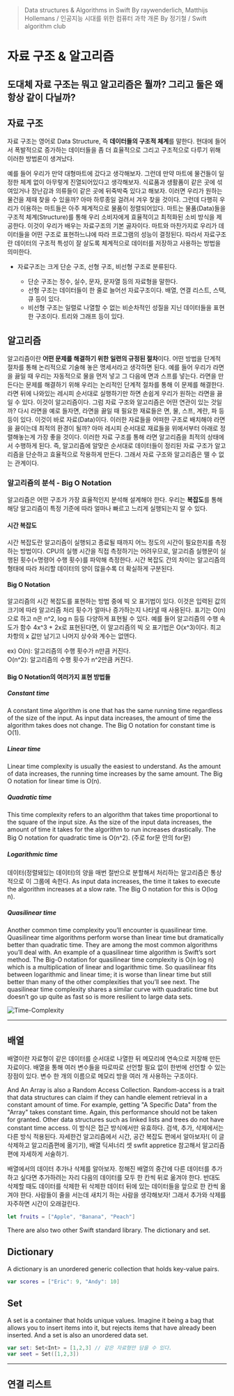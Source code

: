 > Data structures & Algorithms in Swift By raywenderlich, Matthijs Hollemans / 인공지능 시대를 위한 컴퓨터 과학 개론 By 정기철 / Swift algorithm club

# 자료 구조 & 알고리즘

## 도대체 자료 구조는 뭐고 알고리즘은 뭘까? 그리고 둘은 왜 항상 같이 다닐까?

## 자료 구조

자료 구조는 영어로 Data Structure, 즉 **데이터들의 구조적 체계**를 말한다. 현대에 들어서 폭발적으로 증가하는 데이터들을 좀 더 효율적으로 그리고 구조적으로 다루기 위해 이러한 방법론이 생겨났다.

예를 들어 우리가 만약 대형마트에 갔다고 생각해보자. 그런데 만약 마트에 물건들이 일정한 체계 없이 아무렇게 진열되어있다고 생각해보자. 식료품과 생활품이 같은 곳에 섞여있거나 장난감과 의류들이 같은 곳에 뒤죽박죽 있다고 해보자. 이러면 우리가 원하는 물건을 제때 찾을 수 있을까? 아마 하루종일 걸려서 겨우 찾을 것이다. 그런데 다행히 우리가 이용하는 마트들은 아주 체계적으로 물품이 정렬되어있다. 마트는 물품(Data)들을 구조적 체계(Structure)를 통해 우리 소비자에게 효율적이고 최적화된 소비 방식을 제공한다. 이것이 우리가 배우는 자료구조의 기본 골자이다. 마트와 마찬가지로 우리가 데이터들을 어떤 구조로 표현하느냐에 따라 프로그램의 성능이 결정된다. 따라서 자료구조란 데이터의 구조적 특성이 잘 살도록 체계적으로 데이터를 저장하고 사용하는 방법을 의미한다.

* 자료구조는 크게 단순 구조, 선형 구조, 비선형 구조로 분류된다.

  * 단순 구조는 정수, 실수, 문자, 문자열 등의 자료형을 말한다.
  * 선형 구조는 데이터들이 한 줄로 늘어선 자료구조이다. 배열, 연결 리스트, 스택, 큐 등이 있다.
  * 비선형 구조는 일렬로 나열할 수 없는 비순차적인 성질을 지닌 데이터들을 표현한 구조이다. 트리와 그래프 등이 있다.

## 알고리즘

알고리즘이란 **어떤 문제를 해결하기 위한 일련의 규정된 절차**이다. 어떤 방법을 단계적 절차를 통해 논리적으로 기술해 놓은 명세서라고 생각하면 된다. 예를 들어 우리가 라면을 끓일 때 우리는 자동적으로 물을 먼저 넣고 그 다음에 면과 스프를 넣는다. 라면을 만든다는 문제를 해결하기 위해 우리는 논리적인 단계적 절차를 통해 이 문제를 해결한다. 라면 뒤에 나와있는 레시피 순서대로 실행하기만 하면 손쉽게 우리가 원하는 라면을 끓일 수 있다. 이것이 알고리즘이다. 그럼 자료 구조와 알고리즘은 어떤 연관이 있는 것일까? 다시 라면을 예로 들자면, 라면을 끓일 때 필요한 재료들은 면, 물, 스프, 계란, 파 등등이 있다. 이것이 바로 자료(Data)이다. 이러한 자료들을 어떠한 구조로 배치해야 라면을 끓이는데 최적의 환경이 될까? 아마 레시피 순서대로 재료들을 위에서부터 아래로 정렬해놓는게 가장 좋을 것이다. 이러한 자료 구조를 통해 라면 알고리즘을 최적의 상태에서 수행하게 된다. 즉, 알고리즘에 알맞은 순서대로 데이터들이 정리된 자료 구조가 알고리즘을 단순하고 효율적으로 작용하게 만든다. 그래서 자료 구조와 알고리즘은 뗄 수 없는 관계이다.

### 알고리즘의 분석 - Big O Notation

알고리즘은 어떤 구조가 가장 효율적인지 분석해 설계해야 한다. 우리는 **복잡도**를 통해 해당 알고리즘이 특정 기준에 따라 얼마나 빠르고 느리게 실행되는지 알 수 있다.

#### 시간 복잡도

시간 복잡도란 알고리즘이 실행되고 종료될 때까지 어느 정도의 시간이 필요한지를 측정하는 방법이다. CPU의 실행 시간을 직접 측정하기는 어려우므로, 알고리즘 실행문이 실행된 횟수(=명령어 수행 횟수)를 파악해 측정한다. 시간 복잡도 간의 차이는 알고리즘의 형태에 따라 처리할 데이터의 양이 많을수록 더 확실하게 구분된다.

#### Big O Notation 

알고리즘의 시간 복잡도를 표현하는 방법 중에 빅 오 표기법이 있다. 이것은 입력된 값의 크기에 따라 알고리즘 처리 횟수가 얼마나 증가하는지 나타낼 때 사용된다. 표기는 O(n)으로 하고 n은 n^2, log n 등등 다양하게 표현될 수 있다. 예를 들어 알고리즘의 수행 속도가 함수 4x^3 + 2x로 표현된다면, 이 알고리즘의 빅 오 표기법은 O(x^3)이다. 최고차항의 x 값만 남기고 나머지 상수와 계수는 없앤다.

ex) O(n): 알고리즘의 수행 횟수가 n만큼 커진다.  
    O(n^2): 알고리즘의 수행 횟수가 n^2만큼 커진다.
    
#### Big O Notation의 여러가지 표현 방법들

##### Constant time

  A constant time algorithm is one that has the same running time regardless of the size of the input. As input data increases, the amount of time the algorithm takes does not change. The Big O notation for constant time is O(1).

##### Linear time

Linear time complexity is usually the easiest to understand. As the amount of data increases, the running time increases by the same amount. The Big O notation    for linear time is O(n).

##### Quadratic time

This time complexity refers to an algorithm that takes time proportional to the square of the input size. As the size of the input data increases, the amount of time it takes for the algorithm to run increases drastically. The Big O notation for quadratic time is O(n^2). (주로 for문 안의 for문)

##### Logarithmic time

데이터(정렬돼있는 데이터)의 양을 매번 절반으로 분할해서 처리하는 알고리즘은 통상적으로 이 그룹에 속한다. As input data increases, the time it takes to execute the algorithm increases at a slow rate. The Big O notation for this is O(log n).

##### Quasilinear time

Another common time complexity you’ll encounter is quasilinear time. Quasilinear time algorithms perform worse than linear time but dramatically better than quadratic time. They are among the most common algorithms you’ll deal with. An example of a quasilinear time algorithm is Swift’s sort method. The Big-O notation for quasilinear time complexity is O(n log n) which is a multiplication of linear and logarithmic time. So quasilinear fits between logarithmic and linear time; it is worse than linear time but still better than many of the other complexities that you’ll see next. The quasilinear time complexity shares a similar curve with quadratic time but doesn’t go up quite as fast so is more resilient to large data sets.

![Time-Complexity](https://user-images.githubusercontent.com/96713521/148945963-ff8a10f8-e5ae-4d5f-87e7-269471f14713.png)

***

## 배열

배열이란 자료형이 같은 데이터를 순서대로 나열한 뒤 메모리에 연속으로 저장해 만든 자료이다. 배열을 통해 여러 변수들을 따로따로 선언할 필요 없이 한번에 선언할 수 있는 장점이 있다. 변수 한 개의 이름으로 메모리 방을 여러 개 사용하는 구조이다.

And An Array is also a Random Access Collection. Random-access is a trait that data structures can claim if they can handle element retrieval in a constant amount of time. For example, getting "A Specific Data" from the "Array" takes constant time. Again, this performance should not be taken for granted. Other data structures such as linked lists and trees do not have constant time access. 이 방식은 접근 방식에서만 유효하다. 검색, 추가, 삭제에서는 다른 방식 적용된다. 자세한건 알고리즘에서 시간, 공간 복잡도 편에서 알아보자!( 이 글 삭제하고 알고리즘편에 옮기기), 배열 딕셔너리 셋 swfit appretice 참고해서 알고리즘편에 자세하게 서술하기.

배열에서의 데이터 추가나 삭제를 알아보자. 정해진 배열의 중간에 다른 데이터를 추가하고 싶다면 추가하려는 자리 다음의 데이터를 모두 한 칸씩 뒤로 옮겨야 한다. 반대도 삭제할 때도 데이터를 삭제한 뒤 삭제한 데이터 뒤에 있는 데이터들을 앞으로 한 칸씩 옮겨야 한다. 사람들이 줄을 서는데 새치기 하는 사람을 생각해보자! 그래서 추가와 삭제를 자주하면 시간이 오래걸린다. 

```swift
let fruits = ["Apple", "Banana", "Peach"]
```

There are also two other Swift standard library. The dictionary and set.

## Dictionary 

A dictionary is an unordered generic collection that holds key-value pairs. 

```swift
var scores = ["Eric": 9, "Andy": 10]
```

## Set

A set is a container that holds unique values. Imagine it being a bag that allows you to insert items into it, but rejects items that have already been inserted. And a set is also an unordered data set.

```swift
var set: Set<Int> = [1,2,3] // 같은 자료형만 담을 수 있다.
var seet = Set([1,2,3])
```

***

## 연결 리스트

